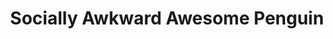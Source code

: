 ---
layout: post
title:  "Socially Awkward Awesome Penguin"
categories: meme-template
template_id: 430
---